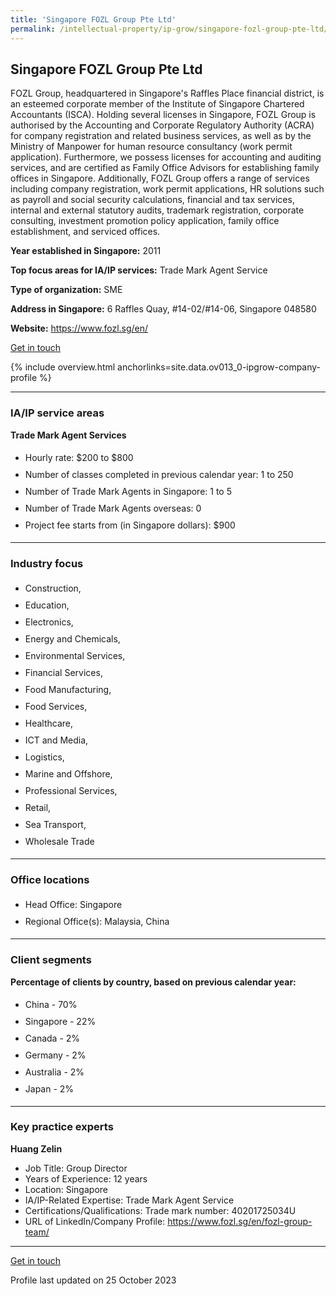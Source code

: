 ```yaml
---
title: 'Singapore FOZL Group Pte Ltd'
permalink: /intellectual-property/ip-grow/singapore-fozl-group-pte-ltd/
---
```


## Singapore FOZL Group Pte Ltd

FOZL Group, headquartered in Singapore's Raffles Place financial district, is an esteemed corporate member of the Institute of Singapore Chartered Accountants (ISCA). Holding several licenses in Singapore, FOZL Group is authorised by the Accounting and Corporate Regulatory Authority (ACRA) for company registration and related business services, as well as by the Ministry of Manpower for human resource consultancy (work permit application). Furthermore, we possess licenses for accounting and auditing services, and are certified as Family Office Advisors for establishing family offices in Singapore. Additionally, FOZL Group offers a range of services including company registration, work permit applications, HR solutions such as payroll and social security calculations, financial and tax services, internal and external statutory audits, trademark registration, corporate consulting, investment promotion policy application, family office establishment, and serviced offices.

<b>Year established in Singapore:</b> 2011

<b>Top focus areas for IA/IP services:</b> Trade Mark Agent Service

<b>Type of organization:</b> SME

<b>Address in Singapore:</b> 6 Raffles Quay, #14-02/#14-06, Singapore 048580

<b>Website:</b> <a href='https://www.fozl.sg/en/'>https://www.fozl.sg/en/</a>

<a class='btn' href='https://form.gov.sg/6523950bc470ab0011565143' target='_blank' rel='noopener'>Get in touch</a>

{% include overview.html anchorlinks=site.data.ov013_0-ipgrow-company-profile %}

---
<a name='ip-related-service-areas'></a>
### IA/IP service areas

**Trade Mark Agent Services**

<ul>
<li style='line-height: 27px; margin: 0px 0px !important'>Hourly rate:  $200 to $800</li>
<li style='line-height: 27px; margin: 0px 0px !important'>Number of classes completed in previous calendar year: 1 to 250</li>
<li style='line-height: 27px; margin: 0px 0px !important'>Number of Trade Mark Agents in Singapore: 1 to 5</li>
<li style='line-height: 27px; margin: 0px 0px !important'>Number of Trade Mark Agents overseas: 0</li>
<li style='line-height: 27px; margin: 0px 0px !important'>Project fee starts from (in Singapore dollars):  $900</li>
</ul>

---
<a name='industry-focus'></a>
### Industry focus

<ul><li style='line-height: 27px; margin: 0px 0px !important'> Construction,</li><li style='line-height: 27px; margin: 0px 0px !important'>Education,</li><li style='line-height: 27px; margin: 0px 0px !important'>Electronics,</li><li style='line-height: 27px; margin: 0px 0px !important'>Energy and Chemicals,</li><li style='line-height: 27px; margin: 0px 0px !important'>Environmental Services,</li><li style='line-height: 27px; margin: 0px 0px !important'>Financial Services,</li><li style='line-height: 27px; margin: 0px 0px !important'>Food Manufacturing,</li><li style='line-height: 27px; margin: 0px 0px !important'>Food Services,</li><li style='line-height: 27px; margin: 0px 0px !important'>Healthcare,</li><li style='line-height: 27px; margin: 0px 0px !important'>ICT and Media,</li><li style='line-height: 27px; margin: 0px 0px !important'>Logistics,</li><li style='line-height: 27px; margin: 0px 0px !important'>Marine and Offshore,</li><li style='line-height: 27px; margin: 0px 0px !important'>Professional Services,</li><li style='line-height: 27px; margin: 0px 0px !important'>Retail,</li><li style='line-height: 27px; margin: 0px 0px !important'>Sea Transport,</li><li style='line-height: 27px; margin: 0px 0px !important'>Wholesale Trade</li></ul>

---
<a name='office-locations'></a>
### Office locations

<ul><li style='line-height: 27px; margin: 0px 0px !important'> Head Office: Singapore</li><li style='line-height: 27px; margin: 0px 0px !important'>Regional Office(s): Malaysia, China</li></ul>

---
<a name='client-segments'></a>
### Client segments

**Percentage of clients by country, based on previous calendar year:**

<ul><li style='line-height: 27px; margin: 0px 0px !important'> China - 70%</li><li style='line-height: 27px; margin: 0px 0px !important'>Singapore - 22%</li><li style='line-height: 27px; margin: 0px 0px !important'>Canada - 2%</li><li style='line-height: 27px; margin: 0px 0px !important'>Germany - 2%</li><li style='line-height: 27px; margin: 0px 0px !important'> Australia - 2%</li><li style='line-height: 27px; margin: 0px 0px !important'> Japan - 2%</li></ul>

---
<a name='key-practice-experts'></a>
### Key practice experts

**Huang Zelin**

- Job Title: Group Director
- Years of Experience: 12 years
- Location: Singapore
- IA/IP-Related Expertise: Trade Mark Agent Service
- Certifications/Qualifications: Trade mark number: 40201725034U
- URL of LinkedIn/Company Profile: <a href="https://www.fozl.sg/en/fozl-group-team/" target="_blank" rel="noopener">https://www.fozl.sg/en/fozl-group-team/</a>

---
<p>
<a class='btn' href='https://form.gov.sg/6523950bc470ab0011565143' target='_blank' rel='noopener'>Get in touch</a>
</p>
Profile last updated on 25 October 2023
